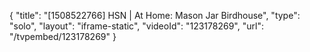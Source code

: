 {
    "title": "[1508522766] HSN | At Home: Mason Jar Birdhouse",
    "type": "solo",
    "layout": "iframe-static",
    "videoId": "123178269",
    "url": "\/tvpembed\/123178269"
}